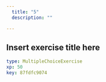 ```yaml
---
  title: "5"
  description: ""

---
```

## Insert exercise title here

```yaml
type: MultipleChoiceExercise 
xp: 50 
key: 87fdfc9074   
```













